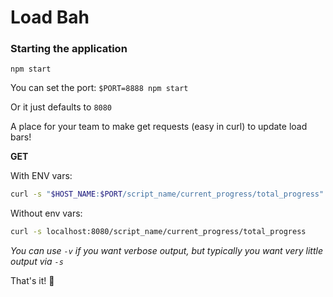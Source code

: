 # Load Bah

### Starting the application

`npm start`

You can set the port: `$PORT=8888 npm start`

Or it just defaults to `8080`

A place for your team to make get requests (easy in curl) to update load bars!

**GET**

With ENV vars:

```bash
curl -s "$HOST_NAME:$PORT/script_name/current_progress/total_progress"
```

Without env vars:

```bash
curl -s localhost:8080/script_name/current_progress/total_progress
```

_You can use `-v` if you want verbose output, but typically you want very little output via `-s`_

That's it! :tada:

